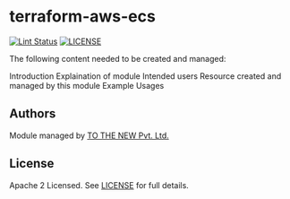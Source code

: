 # terraform-aws-ecs

[![Lint Status](https://github.com/tothenew/terraform-aws-ecs/workflows/Lint/badge.svg)](https://github.com/tothenew/terraform-aws-ecs/actions)
[![LICENSE](https://img.shields.io/github/license/tothenew/terraform-aws-ecs)](https://github.com/tothenew/terraform-aws-ecs/blob/master/LICENSE)

The following content needed to be created and managed:

Introduction
Explaination of module
Intended users
Resource created and managed by this module
Example Usages

<!-- BEGIN_TF_DOCS -->

<!-- END_TF_DOCS -->

## Authors

Module managed by [TO THE NEW Pvt. Ltd.](https://github.com/tothenew)

## License

Apache 2 Licensed. See [LICENSE](https://github.com/tothenew/terraform-aws-ecs/blob/main/LICENSE) for full details.

